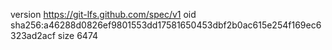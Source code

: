 version https://git-lfs.github.com/spec/v1
oid sha256:a46288d0826ef9801553dd17581650453dbf2b0ac615e254f169ec6323ad2acf
size 6474

